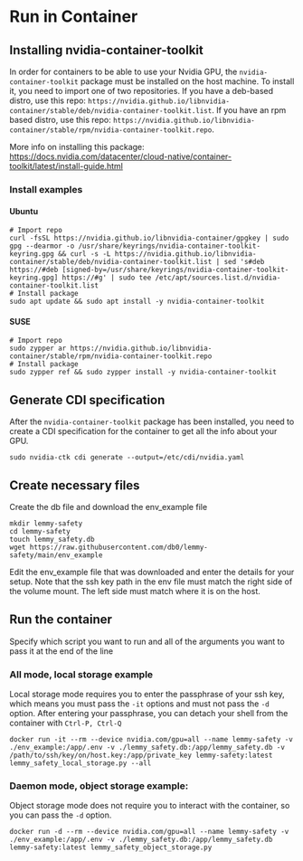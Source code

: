 # Run in Container
## Installing nvidia-container-toolkit
In order for containers to be able to use your Nvidia GPU, the `nvidia-container-toolkit` package must be installed on the host machine. To install it, you need to import one of two repositories. If you have a deb-based distro, use this repo: `https://nvidia.github.io/libnvidia-container/stable/deb/nvidia-container-toolkit.list`. If you have an rpm based distro, use this repo: `https://nvidia.github.io/libnvidia-container/stable/rpm/nvidia-container-toolkit.repo`.

More info on installing this package: https://docs.nvidia.com/datacenter/cloud-native/container-toolkit/latest/install-guide.html

### Install examples
#### Ubuntu
```
# Import repo
curl -fsSL https://nvidia.github.io/libnvidia-container/gpgkey | sudo gpg --dearmor -o /usr/share/keyrings/nvidia-container-toolkit-keyring.gpg && curl -s -L https://nvidia.github.io/libnvidia-container/stable/deb/nvidia-container-toolkit.list | sed 's#deb https://#deb [signed-by=/usr/share/keyrings/nvidia-container-toolkit-keyring.gpg] https://#g' | sudo tee /etc/apt/sources.list.d/nvidia-container-toolkit.list
# Install package
sudo apt update && sudo apt install -y nvidia-container-toolkit
```

#### SUSE
```
# Import repo
sudo zypper ar https://nvidia.github.io/libnvidia-container/stable/rpm/nvidia-container-toolkit.repo
# Install package
sudo zypper ref && sudo zypper install -y nvidia-container-toolkit
```

## Generate CDI specification
After the `nvidia-container-toolkit` package has been installed, you need to create a CDI specification for the container to get all the info about your GPU.
```
sudo nvidia-ctk cdi generate --output=/etc/cdi/nvidia.yaml
```

## Create necessary files
Create the db file and download the env_example file

```
mkdir lemmy-safety
cd lemmy-safety
touch lemmy_safety.db
wget https://raw.githubusercontent.com/db0/lemmy-safety/main/env_example
```

Edit the env_example file that was downloaded and enter the details for your setup. Note that the ssh key path in the env file must match the right side of the volume mount. The left side must match where it is on the host.

## Run the container
Specify which script you want to run and all of the arguments you want to pass it at the end of the line

### All mode, local storage example
Local storage mode requires you to enter the passphrase of your ssh key, which means you must pass the `-it` options and must not pass the `-d` option. After entering your passphrase, you can detach your shell from the container with `Ctrl-P, Ctrl-Q`
```
docker run -it --rm --device nvidia.com/gpu=all --name lemmy-safety -v ./env_example:/app/.env -v ./lemmy_safety.db:/app/lemmy_safety.db -v /path/to/ssh/key/on/host.key:/app/private_key lemmy-safety:latest lemmy_safety_local_storage.py --all
```

### Daemon mode, object storage example:
Object storage mode does not require you to interact with the container, so you can pass the `-d` option.
```
docker run -d --rm --device nvidia.com/gpu=all --name lemmy-safety -v ./env_example:/app/.env -v ./lemmy_safety.db:/app/lemmy_safety.db lemmy-safety:latest lemmy_safety_object_storage.py
```

